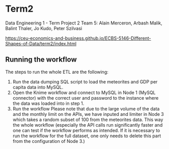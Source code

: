 # Term2
Data Engineering 1 - Term Project 2
Team 5: Alain Merceron, Arbash Malik, Balint Thaler, Jo Kudo, Peter Szilvasi

https://ceu-economics-and-business.github.io/ECBS-5146-Different-Shapes-of-Data/term2/index.html


## Running the workflow
The steps to run the whole ETL are the following:
1. Run the data dumping SQL script to load the meteorites and GDP per capita data into MySQL.
2. Open the Knime workflow and connect to MySQL in Node 1 (MySQL connector) with the correct user and password to the instance where the data was loaded into in step 1.
3. Run the workflow
   Please note that due to the large volume of the data and the monthly limit on the APIs, we have inputed and limiter in Node 3 which takes a random subset of 100 from the meteorites data. This way the whole workflow (especially the API calls run significantly faster and one can test if the workflow performs as intended. If it is necessary to run the workflow for the full dataset, one only needs to delete this part from the configuration of Node 3.)
